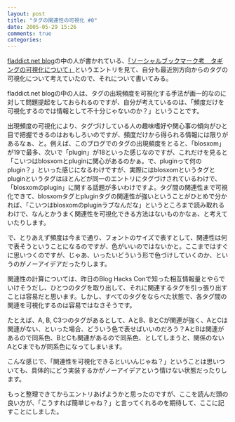 ```yaml
---
layout: post
title: "タグの関連性の可視化 #0"
date: 2005-05-29 15:26
comments: true
categories: 
---
```

<p class="entryBody">
<a href="http://www.fladdict.net/blog-jp/" target="_blank">fladdict.net blog</a>の中の人が書かれている、<a href="http://www.fladdict.net/blog-jp/archives/2005/05/post_79.php" target="_blank">「ソーシャルブックマーク考　タギングの可視化について」</a>というエントリを見て、自分も最近別方向からのタグの可視化について考えていたので、それについて書いてみる。
</p>

<p class="entryBody">
fladdict.net blogの中の人は、タグの出現頻度を可視化する手法が画一的なのに対して問題提起をしておられるのですが、自分が考えているのは、「頻度だけを可視化するのでは情報として不十分じゃないのか？」ということです。
</p>

<p class="entryBody">
出現頻度の可視化により、タグづけしている人の趣味嗜好や関心事の傾向がひと目で把握できるのはおもしろいのですが、頻度だけから得られる情報には限りがあるなぁ、と。例えば、このブログでのタグの出現頻度をとると、「blosxom」が19で最多、次いで「plugin」が18といった感じなのですが、これだけを見ると「こいつはblosxomとpluginに関心があるのかぁ。で、pluginって何のplugin？」といった感じになるわけですが、実際にはblosxomというタグとpluginというタグはほとんどが同一のエントリにタグづけされているわけで、「blosxomのplugin」に関する話題が多いわけですよ。タグ間の関連性まで可視化できて、blosxomタグとpluginタグの関連性が強いということがひとめで分かれば、「こいつはblosxomのpluginラブなんだな」というところまで読み取れるわけで、なんとかうまく関連性を可視化できる方法はないものかなぁ、と考えていたりします。
</p>

<p class="entryBody">
で、とりあえず頻度は今まで通り、フォントのサイズで表すとして、関連性は何で表そうということになるのですが、色がいいのではないかと。ここまではすぐに思いつくのですが、じゃあ、いったいどういう形で色づけしていくのか、というのがノーアイデアだったりします。
</p>

<p class="entryBody">
関連性の計算については、昨日のBlog Hacks Conで知った相互情報量とやらでいけそうだし、ひとつのタグを取り出して、それに関連するタグを引っ張り出すことは容易だと思います。しかし、すべてのタグをならべた状態で、各タグ間の関連を可視化するのは容易ではなさそうです。
</p>

<p class="entryBody">
たとえば、A, B, C3つのタグがあるとして、AとB、BとCが関連が強く、AとCは関連がない、といった場合、どういう色で表せばいいのだろう？AとBは関連があるので同系色、BとCも関連があるので同系色、としてしまうと、関係のないAとCまでもが同系色になってしまいます。
</p>

<p class="entryBody">
こんな感じで、「関連性を可視化できるといいんじゃね？」ということは思いついても、具体的にどう実装するかがノーアイデアという情けない状態だったりします。
</p>

<p class="entryBody">
もっと整理できてからエントリあげようかと思ったのですが、ここを読んだ頭の良い方が、「こうすれば簡単じゃね？」と言ってくれるのを期待して、ここに記すことにしました。
</p>